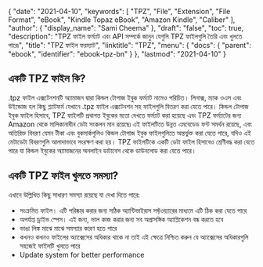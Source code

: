 {
  "date": "2021-04-10",
  "keywords": [
    "TPZ",
    "File",
    "Extension",
    "File Format",
    "eBook",
    "Kindle Topaz eBook",
    "Amazon Kindle",
    "Caliber"
  ],
  "author": {
    "display_name": "Sami Cheema"
  },
  "draft": "false",
  "toc": true,
  "description": "TPZ ফাইল ফর্ম্যাট এবং API সম্পর্কে জানুন যেগুলি TPZ ফাইলগুলি তৈরি এবং খুলতে পারে৷",
  "title": "TPZ ফাইল ফরম্যাট",
  "linktitle": "TPZ",
  "menu": {
    "docs": {
      "parent": "ebook",
      "identifier": "ebook-tpz-bn"
    }
  },
  "lastmod": "2021-04-10"
}

## একটি TPZ ফাইল কি? ##

.tpz ফাইল এক্সটেনশনটি অ্যামাজন দ্বারা কিন্ডল টোপাজ ইবুক ফর্ম্যাট নামেও পরিচিত। লিনাক্স, ম্যাক ওএস এবং উইন্ডোজ হল কিছু প্ল্যাটফর্ম যেখানে .tpz ফাইল এক্সটেনশন সহ ফাইলগুলি বিতরণ করা যেতে পারে। কিন্ডল টোপাজ ইবুক ফাইল হিসাবে, TPZ ফাইলটি প্রথাগত ইবুকের মতো দেখতে ফর্ম্যাট করা হয়েছে এবং TPZ ফর্ম্যাটের জন্য Amazon থেকে মালিকানাধীন ডেটা সংকলন মান রয়েছে৷ এই ফাইলটিতে উন্নত এমবেডেড ফন্ট সমর্থন রয়েছে, এবং অতিরিক্ত বিবরণ যেমন টীকা এবং বুকমার্কগুলিও কিন্ডল টোপাজ ইবুক ফাইলগুলিতে অন্তর্ভুক্ত করা যেতে পারে, যদিও এই মেটাডেটা বিবরণগুলি আলাদাভাবে সংরক্ষণ করা হয়। TPZ ফাইলটিকে একটি ডেটা ফাইল হিসাবেও শ্রেণীবদ্ধ করা যেতে পারে যা কিন্ডল ইবুকের অ্যামাজনের অনলাইন ডাটাবেস থেকে ডাউনলোড করা যেতে পারে।

## একটি TPZ ফাইল খুলতে সমস্যা? ##

এখানে উল্লিখিত কিছু সাধারণ সমস্যা রয়েছে যা দেখা দিতে পারে:

* সংক্রমিত ফাইল। এটি পরিষ্কার করার জন্য সঠিক অ্যান্টিভাইরাস সফ্টওয়্যারের মাধ্যমে এটি ঠিক করা যেতে পারে
* অপর্যাপ্ত ড্রাইভ স্পেস। এই জন্য, ভাল কাজ করার জন্য সব অপ্রাসঙ্গিক অ্যাপ্লিকেশন বন্ধ করতে হবে
* ভাঙা লিঙ্ক মাঝে মাঝে সমস্যার কারণ হতে পারে
* কখনও কখনও ফাইলের অ্যাক্সেসের অধিকার থাকে না তাই এই ক্ষেত্রে নিশ্চিত করুন যে অ্যাক্সেসের অধিকারগুলি সহজেই ফাইলটি খুলতে পারে
 *	Update system for better performance
